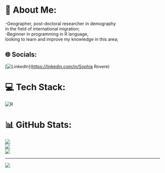 # 💫 About Me:
-Geographer, post-doctoral researcher in demography <br>in the field of international migration;<br>-Beginner in programming in R language, <br>looking to learn and improve my knowledge in this area;


## 🌐 Socials:
[![LinkedIn](https://img.shields.io/badge/LinkedIn-%230077B5.svg?logo=linkedin&logoColor=white)](https://linkedin.com/in/Sophia Rovere) 

# 💻 Tech Stack:
![R](https://img.shields.io/badge/r-%23276DC3.svg?style=for-the-badge&logo=r&logoColor=white)
# 📊 GitHub Stats:
![](https://github-readme-stats.vercel.app/api?username=SophiaDamianoRovere&theme=blueberry&hide_border=false&include_all_commits=false&count_private=false)<br/>
![](https://github-readme-streak-stats.herokuapp.com/?user=SophiaDamianoRovere&theme=blueberry&hide_border=false)<br/>
![](https://github-readme-stats.vercel.app/api/top-langs/?username=SophiaDamianoRovere&theme=blueberry&hide_border=false&include_all_commits=false&count_private=false&layout=compact)

---
[![](https://visitcount.itsvg.in/api?id=SophiaDamianoRovere&icon=0&color=0)](https://visitcount.itsvg.in)

<!-- Proudly created with GPRM ( https://gprm.itsvg.in ) -->